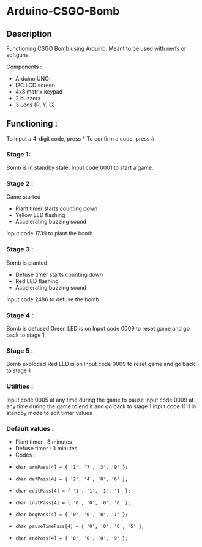 # Arduino-CSGO-Bomb

## Description
Functioning CSGO Bomb using Arduino. Meant to be used with nerfs or softguns.

Components : 
- Arduino UNO 
- I2C LCD screen
- 4x3 matrix keypad 
- 2 buzzers
- 3 Leds (R, Y, G)

## Functioning : 
To input a 4-digit code, press *
To confirm a code, press #

### Stage 1:
Bomb is in standby state. Input code 0001 to start a game. 

### Stage 2 : 
Game started
- Plant timer starts counting down
- Yellow LED flashing
- Accelerating buzzing sound

Input code 1739 to plant the bomb 

### Stage 3 : 
Bomb is planted
- Defuse timer starts counting down
- Red LED flashing
- Accelerating buzzing sound 

Input code 2486 to defuse the bomb

### Stage 4 : 
Bomb is defused
Green LED is on
Input code 0009 to reset game and go back to stage 1

### Stage 5 : 
Bomb exploded
Red LED is on
Input code 0009 to reset game and go back to stage 1

### Utilities : 
Input code 0005 at any time during the game to pause
Input code 0009 at any time during the game to end it and go back to stage 1
Input code 1111 in standby mode to edit timer values

### Default values : 
- Plant timer : 3 minutes
- Defuse timer : 3 minutes 
- Codes :
-     char armPass[4] = { '1', '7', '3', '9' };
-     char defPass[4] = { '2', '4', '8', '6' };
-     char editPass[4] = { '1', '1', '1', '1' };
-     char initPass[4] = { '0', '0', '0', '0' };
-     char begPass[4] = { '0', '0', '0', '1' };
-     char pauseTimePass[4] = { '0', '0', '0', '5' };
-     char endPass[4] = { '0', '0', '0', '9' };
